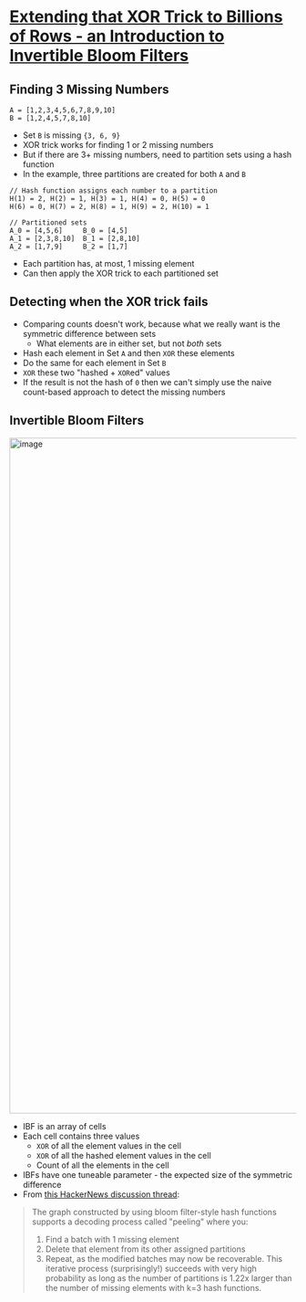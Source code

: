 # [Extending that XOR Trick to Billions of Rows - an Introduction to Invertible Bloom Filters](https://nochlin.com/blog/extending-that-xor-trick)

## Finding 3 Missing Numbers
```
A = [1,2,3,4,5,6,7,8,9,10]
B = [1,2,4,5,7,8,10]
```
* Set `B` is missing `{3, 6, 9}`
* XOR trick works for finding 1 or 2 missing numbers
* But if there are 3+ missing numbers, need to partition sets using a hash function
* In the example, three partitions are created for both `A` and `B`
```
// Hash function assigns each number to a partition
H(1) = 2, H(2) = 1, H(3) = 1, H(4) = 0, H(5) = 0
H(6) = 0, H(7) = 2, H(8) = 1, H(9) = 2, H(10) = 1

// Partitioned sets
A_0 = [4,5,6]     B_0 = [4,5]
A_1 = [2,3,8,10]  B_1 = [2,8,10]
A_2 = [1,7,9]     B_2 = [1,7]
```
* Each partition has, at most, 1 missing element
* Can then apply the XOR trick to each partitioned set

## Detecting when the XOR trick fails
* Comparing counts doesn't work, because what we really want is the symmetric difference between sets
  * What elements are in either set, but not _both_ sets
* Hash each element in Set `A` and then `XOR` these elements
* Do the same for each element in Set `B`
* `XOR` these two "hashed + `XOR`ed" values
* If the result is not the hash of `0` then we can't simply use the naive count-based approach to detect the missing numbers

## Invertible Bloom Filters
<img width="807" height="1184" alt="image" src="https://github.com/user-attachments/assets/12f91483-57ee-47fd-b1f7-bb2d63eed3bc" />

* IBF is an array of cells
* Each cell contains three values
  * `XOR` of all the element values in the cell
  * `XOR` of all the hashed element values in the cell
  * Count of all the elements in the cell
* IBFs have one tuneable parameter - the expected size of the symmetric difference
* From [this HackerNews discussion thread](https://news.ycombinator.com/item?id=44561895):
>The graph constructed by using bloom filter-style hash functions supports a decoding process called "peeling" where you:
>1. Find a batch with 1 missing element
>2. Delete that element from its other assigned partitions
>3. Repeat, as the modified batches may now be recoverable.
>This iterative process (surprisingly!) succeeds with very high probability as long as the number of partitions is 1.22x larger than the number of missing elements with k=3 hash functions.
